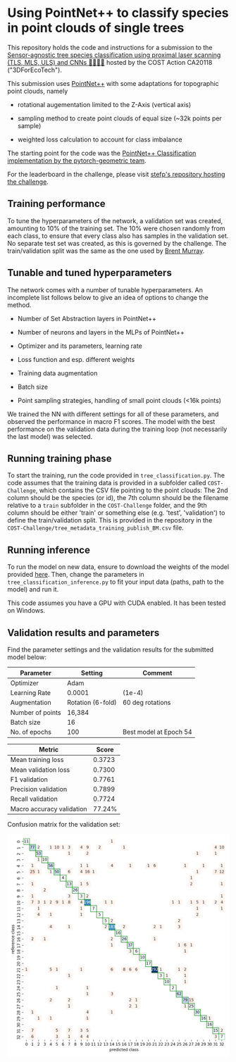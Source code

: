 # Using PointNet++ to classify species in point clouds of single trees

This repository holds the code and instructions for a submission to the [Sensor-agnostic tree species classification using proximal laser scanning (TLS, MLS, ULS) and CNNs 🌳🌲💥🤖](https://github.com/stefp/Tr3D_species) hosted by the COST Action CA20118 ("3DForEcoTech").

This submission uses [PointNet++](https://github.com/charlesq34/pointnet2) with some adaptations for topographic point clouds, namely

- rotational augementation limited to the Z-Axis (vertical axis)

- sampling method to create point clouds of equal size (~32k points per sample)

- weighted loss calculation to account for class imbalance

The starting point for the code was the [PointNet++ Classification implementation by the pytorch-geometric team](https://github.com/pyg-team/pytorch_geometric/blob/master/examples/pointnet2_classification.py).

For the leaderboard in the challenge, please visit [stefp's repository hosting the challenge](https://github.com/stefp/Tr3D_species#leader-board).

## Training performance

To tune the hyperparameters of the network, a validation set was created, amounting to 10% of the training set. The 10% were chosen randomly from each class, to ensure that every class also has samples in the validation set. No separate test set was created, as this is governed by the challenge. The train/validation split was the same as the one used by [Brent Murray](https://github.com/Brent-Murray/TR3D_PointAugDGCNN).

## Tunable and tuned hyperparameters

The network comes with a number of tunable hyperparameters. An incomplete list follows below to give an idea of options to change the method.

- Number of Set Abstraction layers in PointNet++

- Number of neurons and layers in the MLPs of PointNet++

- Optimizer and its parameters, learning rate

- Loss function and esp. different weights

- Training data augmentation

- Batch size

- Point sampling strategies, handling of small point clouds (<16k points)

We trained the NN with different settings for all of these parameters, and observed the performance in macro F1 scores. The model with the best performance on the validation data during the training loop (not necessarily the last model) was selected.

## Running training phase

To start the training, run the code provided in `tree_classification.py`. The code assumes that the training data is provided in a subfolder called `COST-Challenge`, which contains the CSV file pointing to the point clouds: The 2nd column should be the species (or id), the 7th column should be the filename relative to a `train` subfolder in the `COST-Challenge` folder, and the 9th column should be either 'train' or something else (e.g. 'test', 'validation') to define the train/validation split. This is provided in the repository in the `COST-Challenge/tree_metadata_training_publish_BM.csv` file.

## Running inference

To run the model on new data, ensure to download the weights of the model provided [here](best.model). Then, change the parameters in `tree_classification_inference.py` to fit your input data (paths, path to the model) and run it.

This code assumes you have a GPU with CUDA enabled. It has been tested on Windows.

## Validation results and parameters
Find the parameter settings and the validation results for the submitted model below:

| Parameter        | Setting           | Comment                |
|------------------|-------------------|------------------------|
| Optimizer        | Adam              |                        |
| Learning Rate    | 0.0001            | (1e-4)                 |
| Augmentation     | Rotation (6-fold) | 60 deg rotations       |
| Number of points | 16,384            |                        |
| Batch size       | 16                |                        |
| No. of epochs    | 100               | Best model at Epoch 54 |


| Metric           | Score  |
|------------------|--------|
| Mean training loss| 0.3723 |
| Mean validation loss| 0.7300 |
| F1 validation    | 0.7761 |
| Precision validation|  0.7899      |
| Recall validation       |  0.7724      |
| Macro accuracy validation    |  77.24%    |

Confusion matrix for the validation set:

![img.png](confusion_matrix_validation.png)
